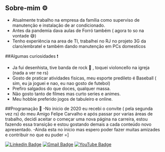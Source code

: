 ## Sobre-mim ⚙

- Atualmente trabalho na empresa da família como superviso de manutenção e instalação de ar condicionado.
- Antes da pandemia dava aulas de Forró também ( agora to so na vontade 😅)
- Tenho experiência na area de TI, trabalhei no RJ no projeto 3G da claro/embratel e também dando manutenção em PCs domesticos

##Algumas curiosidades ❗
- Ja fui desenhista, tive banda de rock 🤘 , toquei violoncello na igreja (nada a ver ne rs)
- Gosto de praticar atividades fisicas, meu esporte predileto é Baseball ( sim, eu ja joguei e nao, eu nao gosto de futebol)
- Prefiro salgados do que doces, qualquer massa.
- Não gosto tanto de filmes mas curto series e animes.
- Meu hobbie preferido jogos de tabuleiro e online.

##Programação 🧱
-No inicio de 2020 eu recebi o convite ( pela segunda vez rs) do meu Amigo Felipe Carvalho e após passar por varias áreas de trabalho, decidi aceitar o  começar uma nova página na carreira, estou fazendo essa transição e estou gostando demais a cada conteúdo novo apresentado.
-Ainda esta no inicio mas espero poder fazer muitas amizades e contribuir no que eu puder =]

[![Linkedin Badge](https://img.shields.io/badge/-Tarcisio-blue?style=flat-square&logo=Linkedin&logoColor=white&link=https://www.linkedin.com/in/tarcisio-wesley//)](https://www.linkedin.com/in/tarcisio-wesley/) 
[![Gmail Badge](https://img.shields.io/badge/-tarcisiowesley@gmail.com-c14438?style=flat-square&logo=Gmail&logoColor=white&link=mailto:tarcisiowesley@gmail.com)](mailto:tarcisiowesley@gmail.com)
[![YouTube Badge](https://img.shields.io/badge/-Tarcisio-red?style=flat-square&logo=YouTube&logoColor=white&link=https://www.youtube.com/c/TarcisioWesley//)](https://www.youtube.com/c/TarcisioWesley/) 

